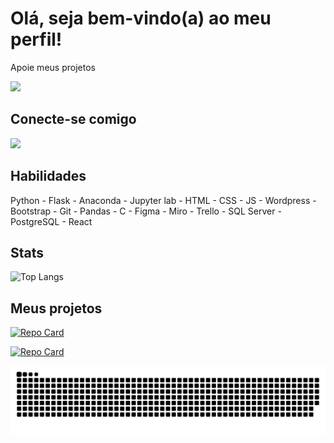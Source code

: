 <h1>Olá, seja bem-vindo(a) ao meu perfil!</h1>
<p>Apoie meus projetos</p>

<a href="https://buymeacoffee.com/kyuubyn"><img src="https://miro.medium.com/v2/resize:fit:1400/1*VJdus0nKuy1uNoByh5BN3w.png" style="height: 50px; width: auto;" /></a>
  
## Conecte-se comigo
<a href="https://www.linkedin.com/in/kaue-o-costa/"><img src="https://cdn-icons-png.flaticon.com/256/174/174857.png" style="height:40px;"></a>

## Habilidades

Python - Flask - Anaconda - Jupyter lab - HTML - CSS - JS - Wordpress - Bootstrap - Git - Pandas - C - Figma - Miro - Trello - SQL Server - PostgreSQL - React

## Stats
![Top Langs](https://github-readme-stats-git-masterrstaa-rickstaa.vercel.app/api/top-langs/?username=kyuubyN&layout=compact&bg_color=000&border_color=30A3DC&title_color=E94D5F&text_color=FFF)

## Meus projetos
[![Repo Card](https://github-readme-stats.vercel.app/api/pin/?username=kyuubyN&repo=IA-Com-Chat-de-voz-Gemini&bg_color=000&border_color=30A3DC&show_icons=true&icon_color=30A3DC&title_color=E94D5F&text_color=FFF)](https://github.com/kyuubyN/IA-Com-Chat-de-voz-Gemini)

[![Repo Card](https://github-readme-stats.vercel.app/api/pin/?username=kyuubyN&repo=ApiRestFlask&bg_color=000&border_color=30A3DC&show_icons=true&icon_color=30A3DC&title_color=E94D5F&text_color=FFF)](https://github.com/kyuubyN/ApiRestFlask)


![snake gif](https://github.com/kyuubyN/kyuubyN/blob/output/github-contribution-grid-snake-dark.svg)
